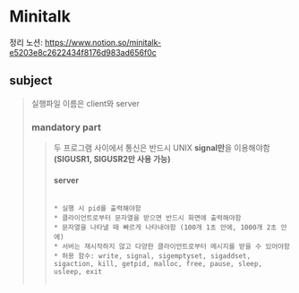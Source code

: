 # Minitalk
정리 노션: https://www.notion.so/minitalk-e5203e8c2622434f8176d983ad656f0c
## subject
> 실행파일 이름은 client와 server
> ### mandatory part
> > 두 프로그램 사이에서 통신은 반드시 UNIX **signal만**을 이용해야함 **(SIGUSR1, SIGUSR2만 사용 가능)**
> > #### server
> > <pre>
> > <code>
> > * 실행 시 pid를 출력해야함
> > * 클라이언트로부터 문자열을 받으면 반드시 화면에 출력해야함 
> > * 문자열을 나타낼 때 빠르게 나타내야함 (100개 1초 안에, 1000개 2초 안에)
> > * 서버는 재시작하지 않고 다양한 클라이언트로부터 메시지를 받을 수 있어야함
> > * 허용 함수: write, signal, sigemptyset, sigaddset, sigaction, kill, getpid, malloc, free, pause, sleep, usleep, exit
> > </code>
> > </pre>
